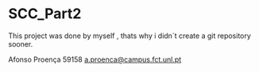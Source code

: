 # SCC_Part2

This project was done by myself , thats why i didn´t create a git repository sooner.

Afonso Proença 59158 
a.proenca@campus.fct.unl.pt
